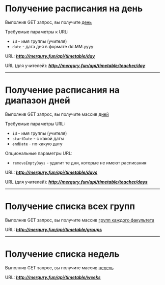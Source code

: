 # Получение расписания на день

Выполнив GET запрос, вы получите 
[день](dto_models.md#модель-дня-расписания)

Требуемые параметры к URL:
* `id` - имя группы (учителя)
* `date` - дата дня в формате dd.MM.yyyy

URL: ***http://merqury.fun/api/timetable/day***

URL (для учителей): ***http://merqury.fun/api/timetable/teacher/day***


<hr>

# Получение расписания на диапазон дней

Выполнив GET запрос, вы получите массив
[дней](dto_models.md#модель-дня-расписания)

Требуемые параметры URL:
* `id` - имя группы (учителя)
* `startDate` - с какой даты
* `endDate` - по какую дату

Опциональные параметры URL:
* `removeEmptyDays` - удалит те дни, которые не имеют расписания

URL: ***http://merqury.fun/api/timetable/days***

URL (для учителей): ***http://merqury.fun/api/timetable/teacher/days***

<hr>

# Получение списка всех групп

Выполнив GET запрос, вы получите массив 
[групп каждого факультета](dto_models.md#модель-факультета-и-его-групп)

URL: ***http://merqury.fun/api/timetable/groups***

<hr>

# Получение списка недель

Выполнив GET запрос, вы получите массив
[недель](dto_models.md#модель-недели)

URL: ***http://merqury.fun/api/timetable/weeks***
